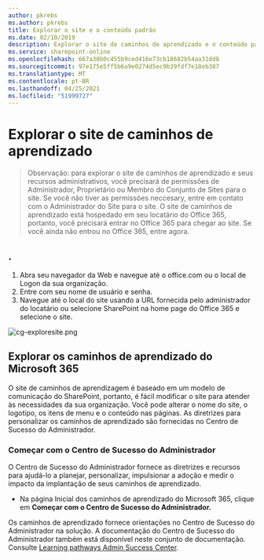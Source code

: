 ```yaml
---
author: pkrebs
ms.author: pkrebs
title: Explorar o site e o conteúdo padrão
ms.date: 02/10/2019
description: Explorar o site de caminhos de aprendizado e o conteúdo padrão
ms.service: sharepoint-online
ms.openlocfilehash: 667a30b0c455b9ced416e73cb18682b54aa31dd8
ms.sourcegitcommit: 97e175e5ff5b6a9e0274d5ec9b39fdf7e18eb387
ms.translationtype: MT
ms.contentlocale: pt-BR
ms.lasthandoff: 04/25/2021
ms.locfileid: "51999727"
---
```

# <a name="explore-the-learning-pathways-site"></a>Explorar o site de caminhos de aprendizado

> Observação: para explorar o site de caminhos de aprendizado e seus recursos administrativos, você precisará de permissões de Administrador, Proprietário ou Membro do Conjunto de Sites para o site. Se você não tiver as permissões neccesary, entre em contato com o Administrador do Site para o site. O site de caminhos de aprendizado está hospedado em seu locatário do Office 365, portanto, você precisará entrar no Office 365 para chegar ao site. Se você ainda não entrou no Office 365, entre agora. 

## <a name="sign-in-to-office-365"></a>. 

1.  Abra seu navegador da Web e navegue até o office.com ou o local de Logon da sua organização. 
2.  Entre com seu nome de usuário e senha.
3.  Navegue até o local do site usando a URL fornecida pelo administrador do locatário ou selecione SharePoint na home page do Office 365 e selecione o site. 

![cg-exploresite.png](media/cg-introducing.png)

## <a name="explore-microsoft-365-learning-pathways"></a>Explorar os caminhos de aprendizado do Microsoft 365

O site de caminhos de aprendizagem é baseado em um modelo de comunicação do SharePoint, portanto, é fácil modificar o site para atender às necessidades da sua organização. Você pode alterar o nome do site, o logotipo, os itens de menu e o conteúdo nas páginas. As diretrizes para personalizar os caminhos de aprendizado são fornecidas no Centro de Sucesso do Administrador. 

### <a name="get-started-with-the-admin-success-center"></a>Começar com o Centro de Sucesso do Administrador

O Centro de Sucesso do Administrador fornece as diretrizes e recursos para ajudá-lo a planejar, personalizar, impulsionar a adoção e medir o impacto da implantação de seus caminhos de aprendizado. 

- Na página Inicial dos caminhos  de aprendizado do Microsoft 365, clique em **Começar com o Centro de Sucesso do Administrador.**

Os caminhos de aprendizado fornece orientações no Centro de Sucesso do Administrador na solução. A documentação do Centro de Sucesso do Administrador também está disponível neste conjunto de documentação. Consulte [Learning pathways Admin Success Center](custom_successcenter.md).